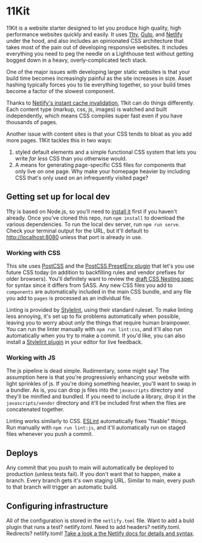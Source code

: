 # 11Kit

11Kit is a website starter designed to let you produce high quality, high performance websites quickly and easily. It uses [11ty](https://www.11ty.dev/), [Gulp](https://gulpjs.com/), and [Netlify](https://www.netlify.com/) under the hood, and also includes an opinionated CSS architecture that takes most of the pain out of developing responsive websites. It includes everything you need to peg the needle on a Lighthouse test without getting bogged down in a heavy, overly-complicated tech stack.

One of the major issues with developing larger static websites is that your build time becomes increasingly painful as the site increases in size. Asset hashing typically forces you to tie everything together, so your build times become a factor of the slowest component. 

Thanks to [Netlify's instant cache invalidation](https://www.netlify.com/blog/2015/09/11/instant-cache-invalidation/), 11kit can do things differently. Each content type (markup, css, js, images) is watched and built independently, which means CSS compiles super fast even if you have thousands of pages.

Another issue with content sites is that your CSS tends to bloat as you add more pages. 11Kit tackles this in two ways:
1. styled default elements and a simple functional CSS system that lets you write *far less* CSS than you otherwise would.
2. A means for generating page-specific CSS files for components that only live on one page. Why make your homepage heavier by including CSS that's only used on an infrequently visited page?

## Getting set up for local dev
11ty is based on Node.js, so you'll need to [install it](https://nodejs.org/en/) first if you haven't already. Once you've cloned this repo, run `npm install` to download the various dependencies. To run the local dev server, run `npm run serve`. Check your terminal output for the URL, but it'll default to [http://localhost:8080](http://localhost:8080) unless that port is already in use.

### Working with CSS
This site uses [PostCSS](https://postcss.org/) and the [PostCSS PresetEnv plugin](https://preset-env.cssdb.org/) that let's you use future CSS today (in addition to backfilling rules and vendor prefixes for older browsers). You'll definitely want to review the [draft CSS Nesting spec](https://drafts.csswg.org/css-nesting-1/) for syntax since it differs from SASS. Any new CSS files you add to `components` are automatically included in the main CSS bundle, and any file you add to `pages` is processed as an individual file.

Linting is provided by [Stylelint](https://stylelint.io/), using their standard ruleset. To make linting less annoying, it's set up to fix problems automatically when possible, leaving you to worry about *only* the things that require human brainpower. You can run the linter manually with `npm run lint:css`, and it'll also run automatically when you try to make a commit. If you'd like, you can also install a [Stylelint plugin](https://marketplace.visualstudio.com/items?itemName=stylelint.vscode-stylelint) in your editor for live feedback.

### Working with JS
The js pipeline is dead simple. Rudimentary, some might say! The assumption here is that you're progressively enhancing your website with light sprinkles of js. If you're doing something heavier, you'll want to swap in a bundler. As is, you can drop js files into the `javascripts` directory and they'll be minified and bundled. If you need to include a library, drop it in the `javascripts/vendor` directory and it'll be included first when the files are concatenated together.

Linting works similarly to CSS. [ESLint](https://eslint.org/) automatically fixes "fixable" things. Run manually with `npm run lint:js`, and it'll automatically run on staged files whenever you push a commit.

## Deploys
Any commit that you push to main will automatically be deployed to production (unless tests fail). If you don't want that to happen, make a branch. Every branch gets it's own staging URL. Similar to main, every push to that branch will trigger an automatic build.

## Configuring infrastructure
All of the configuration is stored in the `netlify.toml` file. Want to add a buld plugin that runs a test? netlify.toml. Need to add headers? netlify.toml. Redirects? netlify.toml! [Take a look a the Netlify docs for details and syntax](https://docs.netlify.com/configure-builds/file-based-configuration/).

